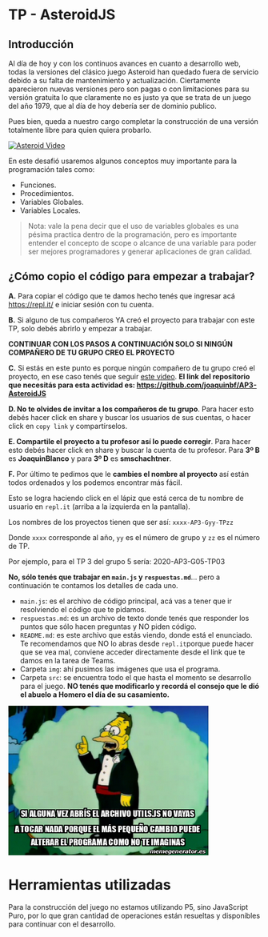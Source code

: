 # TP - AsteroidJS

## Introducción

Al día de hoy y con los continuos avances en cuanto a desarrollo web, todas la versiones del clásico juego Asteroid han quedado fuera de servicio debido a su falta de mantenimiento y actualización. Ciertamente aparecieron nuevas versiones pero son pagas o con limitaciones para su versión gratuita lo que claramente no es justo ya que se trata de un juego del año 1979, que al día de hoy debería ser de dominio publico. 

Pues bien, queda a nuestro cargo completar la construcción de una versión totalmente libre para quien quiera probarlo.

[![Asteroid Video](https://img.youtube.com/vi/whXHjzHkEtg/0.jpg)](https://www.youtube.com/watch?v=whXHjzHkEtg)

En este desafió usaremos algunos conceptos muy importante para la programación tales como:

- Funciones.
- Procedimientos.
- Variables Globales.
- Variables Locales. 

> Nota: vale la pena decir que el uso de variables globales es una pésima practica dentro de la programación, pero es importante entender el concepto de scope o alcance de una variable para poder ser mejores programadores y generar aplicaciones de gran calidad.



## ¿Cómo copio el código para empezar a trabajar?

**A.** Para copiar el código que te damos hecho tenés que ingresar acá https://repl.it/ e iniciar sesión con tu cuenta.

**B.** Si alguno de tus compañeros YA creó el proyecto para trabajar con este TP, solo debés abrirlo y empezar a trabajar.

**CONTINUAR CON LOS PASOS A CONTINUACIÓN SOLO SI NINGÚN COMPAÑERO DE TU GRUPO CREO EL PROYECTO**

**C.** Si estás en este punto es porque ningún compañero de tu grupo creó el proyecto, en ese caso tenés que seguir [este video](https://web.microsoftstream.com/video/b026685c-5f33-457e-a940-67007ddab0b0?st=106). **El link del repositorio que necesitás para esta actividad es: https://github.com/joaquinbf/AP3-AsteroidJS**

**D. No te olvides de invitar a los compañeros de tu grupo**. Para hacer esto debés hacer click en share y buscar los usuarios de sus cuentas, o hacer click en `copy link` y compartírselos.

**E. Compartile el proyecto a tu profesor así lo puede corregir**. Para hacer esto debés hacer click en share y buscar la cuenta de tu profesor. Para **3º B** es **JoaquinBlanco** y para **3º D** es **smschachtner**.

**F.** Por último te pedimos que le **cambies el nombre al proyecto** así están todos ordenados y los podemos encontrar más fácil.

Esto se logra haciendo click en el lápiz que está cerca de tu nombre de usuario en `repl.it` (arriba a la izquierda en la pantalla).

Los nombres de los proyectos tienen que ser así: `xxxx-AP3-Gyy-TPzz`

Donde `xxxx` corresponde al año, `yy` es el número de grupo y `zz` es el número de TP.

Por ejemplo, para el TP 3 del grupo 5 sería: 2020-AP3-G05-TP03

**No, sólo tenés que trabajar en `main.js` y `respuestas.md`**... pero a continuación te contamos los detalles de cada uno.

- `main.js`: es el archivo de código principal, acá vas a tener que ir resolviendo el código que te pidamos.
- `respuestas.md`: es un archivo de texto donde tenés que responder los puntos que sólo hacen preguntas y NO piden código.
- `README.md`: es este archivo que estás viendo, donde está el enunciado. Te recomendamos que NO lo abras desde `repl.it`porque puede hacer que se vea mal, conviene acceder directamente desde el link que te damos en la tarea de Teams.
- Carpeta `img`: ahí pusimos las imágenes que usa el programa.
- Carpeta `src`: se encuentra todo el que hasta el momento se desarrollo para el juego. **NO tenés que modificarlo y recordá el consejo que le dió el abuelo a Homero el día de su casamiento.**

![](./img/meme-utils.jpg)

# Herramientas utilizadas

Para la construcción del juego no estamos utilizando P5, sino JavaScript Puro, por lo que gran cantidad de operaciones están resueltas y disponibles para continuar con el desarrollo.
